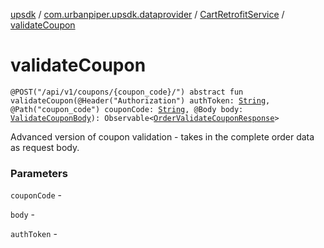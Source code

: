 [upsdk](../../index.md) / [com.urbanpiper.upsdk.dataprovider](../index.md) / [CartRetrofitService](index.md) / [validateCoupon](./validate-coupon.md)

# validateCoupon

`@POST("/api/v1/coupons/{coupon_code}/") abstract fun validateCoupon(@Header("Authorization") authToken: `[`String`](https://kotlinlang.org/api/latest/jvm/stdlib/kotlin/-string/index.html)`, @Path("coupon_code") couponCode: `[`String`](https://kotlinlang.org/api/latest/jvm/stdlib/kotlin/-string/index.html)`, @Body body: `[`ValidateCouponBody`](../../com.urbanpiper.upsdk.model/-validate-coupon-body/index.md)`): Observable<`[`OrderValidateCouponResponse`](../../com.urbanpiper.upsdk.model.networkresponse/-order-validate-coupon-response/index.md)`>`

Advanced version of coupon validation - takes in the complete
order data as request body.

### Parameters

`couponCode` -

`body` -

`authToken` - 